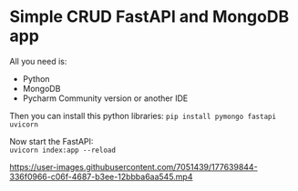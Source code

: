 # Simple CRUD FastAPI and MongoDB app

All you need is:
- Python
- MongoDB
- Pycharm Community version or another IDE

Then you can install this python libraries:
```pip install pymongo fastapi uvicorn```  

Now start the FastAPI:  
```uvicorn index:app --reload```






https://user-images.githubusercontent.com/7051439/177639844-336f0966-c06f-4687-b3ee-12bbba6aa545.mp4

